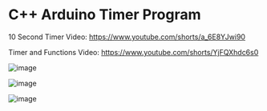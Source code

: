 # C++ Arduino Timer Program

10 Second Timer Video:
https://www.youtube.com/shorts/a_6E8YJwi90

Timer and Functions Video:
https://www.youtube.com/shorts/YjFQXhdc6s0 

![image](https://github.com/Mike11199/arduino_timer_program/assets/91037796/29c2949a-68c8-4b01-8518-03dd9bf6e833)


![image](https://github.com/Mike11199/CPP-Arduino-Timer-Program/assets/91037796/c5b44e9c-3e06-4f21-ac85-a9ad6aec3e7b)


![image](https://github.com/Mike11199/arduino_timer_program/assets/91037796/5c286558-a6f9-402d-a940-fd52a5df6ba5)
